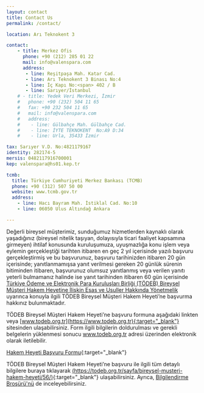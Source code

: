 ```yaml
---
layout: contact
title: Contact Us
permalink: /contact/

location: Arı Teknokent 3

contact:
    - title: Merkez Ofis
      phone: +90 (212) 285 01 22
      mail: info@valenspara.com
      address:
       - line: Reşitpaşa Mah. Katar Cad.
       - line: Arı Teknokent 3 Binası No:4
       - line: İç Kapı No:<span> 402 / B
       - line: Sarıyer/İstanbul
    # - title: Yedek Veri Merkezi, İzmir
    #   phone: +90 (232) 504 11 65
    #   fax: +90 232 504 11 65
    #   mail: info@valenspara.com
    #   address:
    #    - line: Gülbahçe Mah. Gülbahçe Cad.
    #    - line: İYTE TEKNOKENT  No:A9 D:34
    #    - line: Urla, 35433 İzmir

tax: Sarıyer V.D. No:4821179167
identity: 282174-5
mersis: 0482117916700001
kep: valenspara@hs01.kep.tr

tcmb:
  title: Türkiye Cumhuriyeti Merkez Bankası (TCMB)
  phone: +90 (312) 507 50 00
  website: www.tcmb.gov.tr
  address:
    - line: Hacı Bayram Mah. İstiklal Cad. No:10
    - line: 06050 Ulus Altındağ Ankara

---
```


Değerli bireysel müşterimiz, sunduğumuz hizmetlerden kaynaklı olarak yaşadığınız (bireysel nitelik taşıyan, dolayısıyla ticari faaliyet kapsamına girmeyen) ihtilaf konusunda kuruluşumuza, uyuşmazlığa konu işlem veya eylemin gerçekleştiği tarihten itibaren en geç 2 yıl içerisinde yazılı başvuru gerçekleştirmiş ve bu başvurunuz, başvuru tarihinizden itibaren 20 gün içerisinde; yanıtlanmamışsa yanıt verilmesi gereken 20 günlük sürenin bitiminden itibaren, başvurunuz olumsuz yanıtlanmış veya verilen yanıtı yeterli bulmamanız halinde ise yanıt tarihinden itibaren 60 gün içerisinde [Türkiye Ödeme ve Elektronik Para Kuruluşları Birliği (TÖDEB) Bireysel Müşteri Hakem Heyetine İlişkin Esas ve Usuller Hakkında Yönetmelik](/todeb-yonetmelik.docx) uyarınca konuyla ilgili TÖDEB Bireysel Müşteri Hakem Heyeti’ne başvurma hakkınız bulunmaktadır.

TÖDEB Bireysel Müşteri Hakem Heyeti’ne başvuru formuna aşağıdaki linkten veya [www.todeb.org.tr](https://www.todeb.org.tr){:target="_blank"} sitesinden ulaşabilirsiniz. Form ilgili bilgilerin doldurulması ve gerekli belgelerin yüklenmesi sonucu www.todeb.org.tr adresi üzerinden elektronik olarak iletilebilir.

[Hakem Heyeti Başvuru Formu](https://todeb.org.tr/hakemheyetibasvuruformu/){:target="_blank"}

TÖDEB Bireysel Müşteri Hakem Heyeti’ne başvuru ile ilgili tüm detaylı bilgilere buraya tıklayarak [(https://todeb.org.tr/sayfa/bireysel-musteri-hakem-heyeti/56/)](https://todeb.org.tr/sayfa/bireysel-musteri-hakem-heyeti/56/){:target="_blank"} ulaşabilirsiniz. Ayrıca, [Bilgilendirme Broşürü'nü](/todeb-brosur.pdf) de inceleyebilirsiniz.
